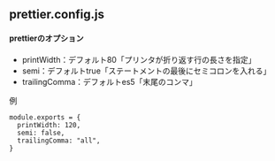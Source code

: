 ## prettier.config.js

#### prettierのオプション

- printWidth：デフォルト80「プリンタが折り返す行の長さを指定」
- semi：デフォルトtrue「ステートメントの最後にセミコロンを入れる」
- trailingComma：デフォルトes5「末尾のコンマ」

例

    module.exports = {
      printWidth: 120,
      semi: false,
      trailingComma: "all",
    }
